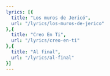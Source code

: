 ```yaml
---
lyrics: [{
  title: "Los muros de Jericó", 
  url: "/lyrics/los-muros-de-jerico"
},{
  title: "Creo En Ti", 
  url: "/lyrics/creo-en-ti"
},{
  title: "Al final", 
  url: "/lyrics/al-final"
}]
---
```

